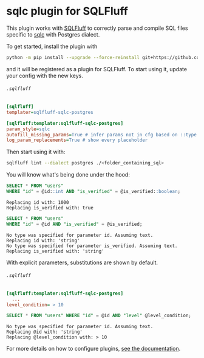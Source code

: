 # sqlc plugin for SQLFluff

This plugin works with [SQLFluff](https://pypi.org/project/sqlfluff/) to correctly parse and compile SQL files specific to
[sqlc](https://github.com/kyleconroy/sqlc) with Postgres dialect.

To get started, install the plugin with

```bash
python -m pip install --upgrade --force-reinstall git+https://github.com/danicc097/sqlfluff-sqlc-postgres
```
and it will be registered as a plugin for SQLFluff. To start using it, update your config with the new keys. 

###### `.sqlfluff`
```cfg
[sqlfluff]
templater=sqlfluff-sqlc-postgres

[sqlfluff:templater:sqlfluff-sqlc-postgres]
param_style=sqlc
autofill_missing_params=True # infer params not in cfg based on ::type syntax
log_param_replacements=True # show every placeholder
```

Then start using it with:

```bash
sqlfluff lint --dialect postgres ./<folder_containing_sql>
```

You will know what's being done under the hood:

```sql
SELECT * FROM "users" 
WHERE "id" = @id::int AND "is_verified" = @is_verified::boolean;
```
```log
Replacing id with: 1000
Replacing is_verified with: true
```

```sql
SELECT * FROM "users" 
WHERE "id" = @id AND "is_verified" = @is_verified;
```
```
No type was specified for parameter id. Assuming text.
Replacing id with: 'string'
No type was specified for parameter is_verified. Assuming text.
Replacing is_verified with: 'string'
```

With explicit parameters, substitutions are shown by default.

###### `.sqlfluff`
```cfg
[sqlfluff:templater:sqlfluff-sqlc-postgres]
  ...
level_condition= > 10
```

```sql
SELECT * FROM "users" WHERE "id" = @id AND "level" @level_condition;
```
```
No type was specified for parameter id. Assuming text.
Replacing @id with: 'string'
Replacing @level_condition with: > 10
```


For more details on how to configure plugins, [see the documentation](https://docs.sqlfluff.com/en/stable/configuration.html#dbt-project-configuration).
